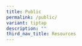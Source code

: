 ```yaml
---
title: Public
permalink: /public/
variant: tiptap
description: ""
third_nav_title: Resources
---
```

